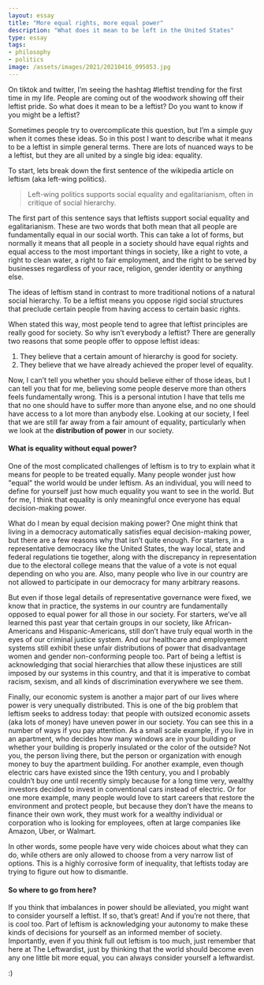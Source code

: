 ```yaml
---
layout: essay
title: "More equal rights, more equal power"
description: "What does it mean to be left in the United States"
type: essay
tags:
- philosophy
- politics
image: /assets/images/2021/20210416_095853.jpg
---
```



On tiktok and twitter, I’m seeing the hashtag #leftist trending for the first time in my life. People are coming out of the woodwork showing off their leftist pride. So what does it mean to be a leftist? Do you want to know if you might be a leftist?

Sometimes people try to overcomplicate this question, but I’m a simple guy when it comes these ideas. So in this post I want to describe what it means to be a leftist in simple general terms. There are lots of nuanced ways to be a leftist, but they are all united by a single big idea: equality.

To start, lets break down the first sentence of the wikipedia article on leftism (aka left-wing politics).

> Left-wing politics supports social equality and egalitarianism, often in critique of social hierarchy.

The first part of this sentence says that leftists support social equality and egalitarianism. These are two words that both mean that all people are fundamentally equal in our social worth. This can take a lot of forms, but normally it means that all people in a society should have equal rights and equal access to the most important things in society, like a right to vote, a right to clean water, a right to fair employment, and the right to be served by businesses regardless of your race, religion, gender identity or anything else.

The ideas of leftism stand in contrast to more traditional notions of a natural social hierarchy. To be a leftist means you oppose rigid social structures that preclude certain people from having access to certain basic rights.

When stated this way, most people tend to agree that leftist principles are really good for society. So why isn’t everybody a leftist? There are generally two reasons that some people offer to oppose leftist ideas:

1. They believe that a certain amount of hierarchy is good for society.
2. They believe that we have already achieved the proper level of equality.

Now, I can’t tell you whether you should believe either of those ideas, but I can tell you that for me, believing some people deserve more than others feels fundamentally wrong. This is a personal intution I have that tells me that no one should have to suffer more than anyone else, and no one should have access to a lot more than anybody else. Looking at our society, I feel that we are still far away from a fair amount of equality, particularly when we look at the **distribution of power** in our society.

#### What is equality without equal power?

One of the most complicated challenges of leftism is to try to explain what it means for people to be treated equally. Many people wonder just how "equal" the world would be under leftism. As an individual, you will need to define for yourself just how much equality you want to see in the world. But for me, I think that equality is only meaningful once everyone has equal decision-making power.

What do I mean by equal decision making power? One might think that living in a democracy automatically satisfies equal decision-making power, but there are a few reasons why that isn’t quite enough. For starters, in a representative democracy like the United States, the way local, state and federal regulations tie together, along with the discrepancy in representation due to the electoral college means that the value of a vote is not equal depending on who you are. Also, many people who live in our country are not allowed to participate in our democracy for many arbitrary reasons.

But even if those legal details of representative governance were fixed, we know that in practice, the systems in our country are fundamentally opposed to equal power for all those in our society. For starters, we’ve all learned this past year that certain groups in our society, like African-Americans and Hispanic-Americans, still don’t have truly equal worth in the eyes of our criminal justice system. And our healthcare and employement systems still exhibit these unfair distributions of power that disadvantage women and gender non-conforming people too. Part of being a leftist is acknowledging that social hierarchies that allow these injustices are still imposed by our systems in this country, and that it is imperative to combat racism, sexism, and all kinds of discrimination everywhere we see them.

Finally, our economic system is another a major part of our lives where power is very unequally distributed. This is one of the big problem that leftism seeks to address today: that people with outsized economic assets (aka lots of money) have uneven power in our society. You can see this in a number of ways if you pay attention. As a small scale example, if you live in an apartment, who decides how many windows are in your building or whether your building is properly insulated or the color of the outside? Not you, the person living there, but the person or organization with enough money to buy the apartment building. For another example, even though electric cars have existed since the 19th century, you and I probably couldn’t buy one until recently simply because for a long time very, wealthy investors decided to invest in conventional cars instead of electric. Or for one more example, many people would love to start careers that restore the environment and protect people, but because they don’t have the means to finance their own work, they must work for a wealthy individual or corporation who is looking for employees, often at large companies like Amazon, Uber, or Walmart.

In other words, some people have very wide choices about what they can do, while others are only allowed to choose from a very narrow list of options. This is a highly corrosive form of inequality, that leftists today are trying to figure out how to dismantle.

#### So where to go from here?

If you think that imbalances in power should be alleviated, you might want to consider yourself a leftist. If so, that’s great! And if you’re not there, that is cool too. Part of leftism is acknowledging your autonomy to make these kinds of decisions for yourself as an informed member of society. Importantly, even if you think full out leftism is too much, just remember that here at The Leftwardist, just by thinking that the world should become even any one little bit more equal, you can always consider yourself a leftwardist.

:)